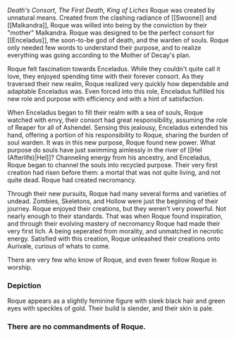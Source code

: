 *Death's Consort, The First Death, King of Liches*
Roque was created by unnatural means. Created from the clashing radiance of [[Swoone]] and [[Malkandra]], Roque was willed into being by the conviction by their "mother" Malkandra. Roque was designed to be the perfect consort for [[Enceladus]], the soon-to-be god of death, and the warden of souls. Roque only needed few words to understand their purpose, and to realize everything was going according to the Mother of Decay's plan.

Roque felt fascination towards Enceladus. While they couldn't quite call it love, they enjoyed spending time with their forever consort. As they traversed their new realm, Roque realized very quickly how dependable and adaptable Enceladus was. Even forced into this role, Enceladus fulfilled his new role and purpose with efficiency and with a hint of satisfaction. 

When Enceladus began to fill their realm with a sea of souls, Roque watched with envy, their consort had great responsibility, assuming the role of Reaper for all of Ashendel. Sensing this jealousy, Enceladus extended his hand, offering a portion of his responsibility to Roque, sharing the burden of soul warden. It was in this new purpose, Roque found new power. What purpose do souls have just swimming aimlessly in the river of [[Hel (Afterlife)|Hel]]? Channeling energy from his ancestry, and Enceladus, Roque began to channel the souls into recycled purpose. Their very first creation had risen before them: a mortal that was not quite living, and not quite dead. Roque had created necromancy.

Through their new pursuits, Roque had many several forms and varieties of undead. Zombies, Skeletons, and Hollow were just the beginning of their journey. Roque enjoyed their creations, but they weren't very powerful. Not nearly enough to their standards. That was when Roque found inspiration, and through their evolving mastery of necromancy Roque had made their very first lich. A being seperated from morality, and unmatched in necrotic energy. Satisfied with this creation, Roque unleashed their creations onto Aurivale, curious of whats to come. 

There are very few who know of Roque, and even fewer follow Roque in worship. 


### Depiction
Roque appears as a slightly feminine figure with sleek black hair and green eyes with speckles of gold. Their build is slender, and their skin is pale.

### There are no commandments of Roque.